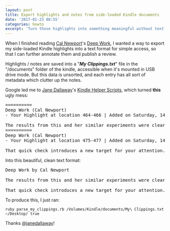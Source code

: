 ```yaml
---
layout: post
title: Export highlights and notes from side-loaded Kindle documents
date: '2017-01-23 08:55'
categories: howto
excerpt: 'Turn those highlights into something meaningful without text-formatting pain'
---
```


When I finished reading [Cal Newport](http://calnewport.com/)'s [Deep Work](http://calnewport.com/books/deep-work/), I wanted a way to export my side-loaded Kindle highlights into a text format for simple access, so that I can further annotate them and publish a review.

Highlights / notes are saved into a "___My Clippings.txt___" file in the "/documents" folder of the kindle, accessible when it's mounted in USB drive mode. But this data is unsorted, and each entry has all sort of metadata which clutter up the notes.

Google led me to [Jane Dallaway](http://jane.dallaway.com/)'s [Kindle Helper Scripts](https://github.com/janedallaway/Kindle-Helper-Scripts), which turned __this__ ugly mess:

<pre>
==========
Deep Work (Cal Newport)
- Your Highlight at location 464-466 | Added on Saturday, 14 January 2017 09:13:02

The results from this and her similar experiments were clear: “People experiencing attention residue after switching tasks are likely to demonstrate poor performance on that next task,” and the more intense the residue, the worse the performance.
==========
Deep Work (Cal Newport)
- Your Highlight at location 475-477 | Added on Saturday, 14 January 2017 09:14:37

That quick check introduces a new target for your attention. Even worse, by seeing messages that you cannot deal with at the moment (which is almost always the case), you’ll be forced to turn back to the primary task with a secondary task left unfinished. The attention residue left by such unresolved switches dampens your performance.
</pre>

Into this beautiful, clean text format:

<pre>
Deep Work by Cal Newport

The results from this and her similar experiments were clear: “People experiencing attention residue after switching tasks are likely to demonstrate poor performance on that next task,” and the more intense the residue, the worse the performance. (464)

That quick check introduces a new target for your attention. Even worse, by seeing messages that you cannot deal with at the moment (which is almost always the case), you’ll be forced to turn back to the primary task with a secondary task left unfinished. The attention residue left by such unresolved switches dampens your performance. (475)
</pre>

To produce this, I just ran:

    ruby parse_my_clippings.rb /Volumes/Kindle/documents/My\ Clippings.txt ~/Desktop/ true

Thanks [@janedallaway](https://twitter.com/janedallaway)!
